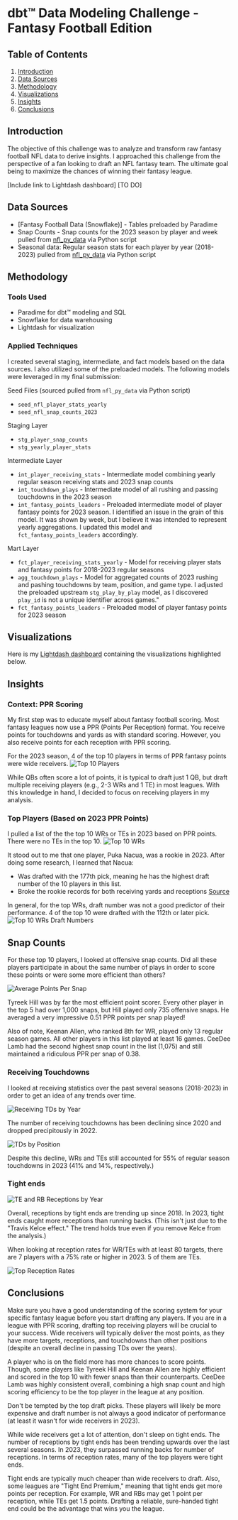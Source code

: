 # dbt™ Data Modeling Challenge - Fantasy Football Edition

## Table of Contents
1. [Introduction](#introduction)
2. [Data Sources](#data-sources)
3. [Methodology](#methodology)
4. [Visualizations](#visualizations)
5. [Insights](#insights)
6. [Conclusions](#conclusions)

## Introduction

The objective of this challenge was to analyze and transform raw fantasy football NFL data to derive insights. I approached this challenge from the perspective of a fan looking to draft an NFL fantasy team. The ultimate goal being to maximize the chances of winning their fantasy league. 

[Include link to Lightdash dashboard] [TO DO]

## Data Sources
- [Fantasy Football Data (Snowflake)] - Tables preloaded by Paradime
- Snap Counts - Snap counts for the 2023 season by player and week pulled from [nfl_py_data](https://github.com/nflverse/nfl_data_py) via Python script
- Seasonal data: Regular season stats for each player by year (2018-2023) pulled from [nfl_py_data](https://github.com/nflverse/nfl_data_py) via Python script

## Methodology
### Tools Used
- Paradime for dbt™ modeling and SQL
- Snowflake for data warehousing
- Lightdash for visualization

### Applied Techniques

I created several staging, intermediate, and fact models based on the data sources. I also utilized some of the preloaded models. The following models were leveraged in my final submission:

Seed Files (sourced pulled from `nfl_py_data` via Python script)
* `seed_nfl_player_stats_yearly`
* `seed_nfl_snap_counts_2023`

Staging Layer
* `stg_player_snap_counts`
* `stg_yearly_player_stats`

Intermediate Layer
* `int_player_receiving_stats` - Intermediate model combining yearly regular season receiving stats and 2023 snap counts
* `int_touchdown_plays` - Intermediate model of all rushing and passing touchdowns in the 2023 season
* `int_fantasy_points_leaders` - Preloaded intermediate model of player fantasy points for 2023 season. I identified an issue in the grain of this model. It was shown by week, but I believe it was intended to represent yearly aggregations. I updated this model and `fct_fantasy_points_leaders` accordingly.


Mart Layer
* `fct_player_receiving_stats_yearly` - Model for receiving player stats and fantasy points for 2018-2023 regular seasons
* `agg_touchdown_plays` - Model for aggregated counts of 2023 rushing and pashing touchdowns by team, position, and game type. I adjusted the preloaded upstream  `stg_play_by_play` model, as I discovered `play_id` is not a unique identifier across games."
* `fct_fantasy_points_leaders` - Preloaded model of player fantasy points for 2023 season


## Visualizations
Here is my [Lightdash dashboard](https://app.lightdash.cloud/projects/ccbaf62f-52f2-4af9-9675-bbacf0556f82/dashboards/d6a57740-b426-47e7-a26d-911429577666/edit) containing the visualizations highlighted below.

## Insights

### Context: PPR Scoring

My first step was to educate myself about fantasy football scoring. Most fantasy leagues now use a PPR (Points Per Reception) format. You receive points for touchdowns and yards as with standard scoring. However, you also receive points for each reception with PPR scoring. 

For the 2023 season, 4 of the top 10 players in terms of PPR fantasy points were wide receivers.
![Top 10 Players](./analyses/Visualizations/2023_Top_10_Players.png)

While QBs often score a lot of points, it is typical to draft just 1 QB, but draft multiple receiving players (e.g., 2-3 WRs and 1 TE) in most leagues. With this knowledge in hand, I decided to focus on receiving players in my analysis.

### Top Players (Based on 2023 PPR Points)
I pulled a list of the the top 10 WRs or TEs in 2023 based on PPR points. There were no TEs in the top 10. 
![Top 10 WRs](./analyses/Visualizations/2023_Top_10_WRs.png)

It stood out to me that one player, Puka Nacua, was a rookie in 2023. After doing some research, I learned that Nacua:
* Was drafted with the 177th pick, meaning he has the highest draft number of the 10 players in this list.
* Broke the rookie records for both receiving yards and receptions [Source](https://www.espn.com/nfl/story/_/id/39261306/rams-puka-nacua-breaks-nfl-rookie-receiving-yards-record)

In general, for the top WRs, draft number was not a good predictor of their performance. 4 of the top 10 were drafted with the 112th or later pick.
![Top 10 WRs Draft Numbers](./analyses/Visualizations/2023_Top_WR_Draft_Numbers.png)

## Snap Counts
For these top 10 players, I looked at offensive snap counts. Did all these players participate in about the same number of plays in order to score these points or were some more efficient than others?

![Average Points Per Snap](./analyses/Visualizations/2023_Avg_Pts_Per_Snap.png)

Tyreek Hill was by far the most efficient point scorer. Every other player in the top 5 had over 1,000 snaps, but Hill played only 735 offensive snaps. He averaged a very impressive 0.51 PPR points per snap played! 

Also of note, Keenan Allen, who ranked 8th for WR, played only 13 regular season games. All other players in this list played at least 16 games. CeeDee Lamb had the second highest snap count in the list (1,075) and still maintained a ridiculous PPR per snap of 0.38.

### Receiving Touchdowns
I looked at receiving statistics over the past several seasons (2018-2023) in order to get an idea of any trends over time. 

![Receiving TDs by Year](./analyses/Visualizations/Receiving_TDs_by_Year.png)

The number of receiving touchdowns has been declining since 2020 and dropped precipitously in 2022. 

![TDs by Position](./analyses/Visualizations/2023_TDs_by_Position.png)

Despite this decline, WRs and TEs still accounted for 55% of regular season touchdowns in 2023 (41% and 14%, respectively.)

### Tight ends

![TE and RB Receptions by Year](./analyses/Visualizations/TE_and_RB_Recs_by_Year.png)

Overall, receptions by tight ends are trending up since 2018. In 2023, tight ends caught more receptions than running backs. (This isn't just due to the "Travis Kelce effect." The trend holds true even if you remove Kelce from the analysis.)

When looking at reception rates for WR/TEs with at least 80 targets, there are 7 players with a 75% rate or higher in 2023. 5 of them are TEs.

![Top Reception Rates](./analyses/Visualizations/2023_Reception_Rates.png)

## Conclusions
Make sure you have a good understanding of the scoring system for your specific fantasy league before you start drafting any players. If you are in a league with PPR scoring, drafting top receiving players will be crucial to your success. Wide receivers will typically deliver the most points, as they have more targets, receptions, and touchdowns than other positions (despite an overall decline in passing TDs over the years).

A player who is on the field more has more chances to score points. Though, some players like Tyreek Hill and Keenan Allen are highly efficient and scored in the top 10 with fewer snaps than their counterparts. CeeDee Lamb was highly consistent overall, combining a high snap count and high scoring efficiency to be the top player in the league at any position.

Don't be tempted by the top draft picks. These players will likely be more expensive and draft number is not always a good indicator of performance (at least it wasn't for wide receivers in 2023).

While wide receivers get a lot of attention, don't sleep on tight ends. The number of receptions by tight ends has been trending upwards over the last several seasons. In 2023, they surpassed running backs for number of receptions. In terms of reception rates, many of the top players were tight ends.

Tight ends are typically much cheaper than wide receivers to draft. Also, some leagues are "Tight End Premium," meaning that tight ends get more points per reception. For example, WR and RBs may get 1 point per reception, while TEs get 1.5 points. Drafting a reliable, sure-handed tight end could be the advantage that wins you the league.
